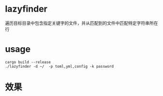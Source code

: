 # lazyfinder
遍历目标目录中包含指定关键字的文件，并从匹配到的文件中匹配特定字符串所在行

# usage
```
cargo build --release
./lazyfinder -d ~/  -p toml,yml,config -k password
```

# 效果



